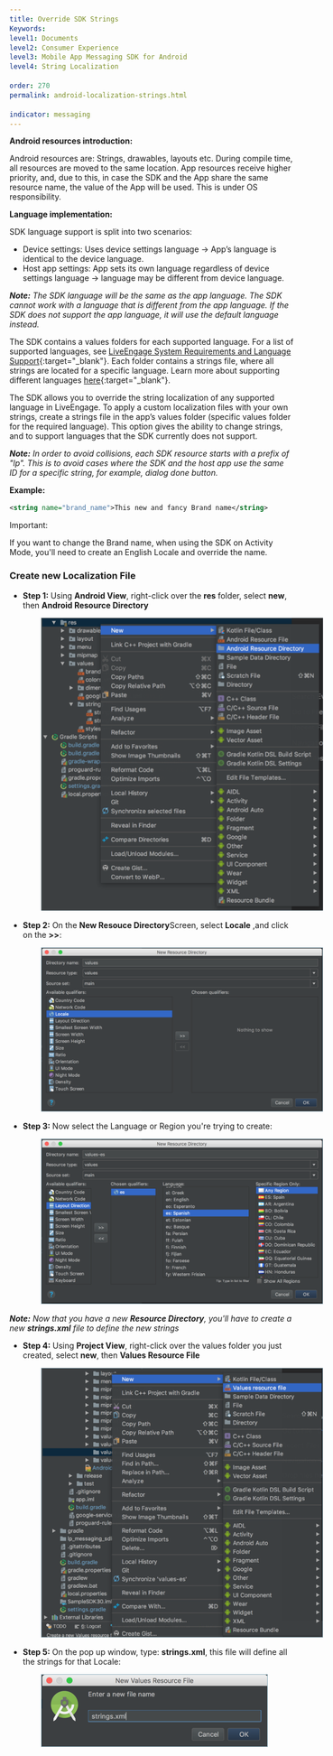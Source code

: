 ```yaml
---
title: Override SDK Strings
Keywords:
level1: Documents
level2: Consumer Experience
level3: Mobile App Messaging SDK for Android
level4: String Localization

order: 270
permalink: android-localization-strings.html

indicator: messaging
---
```


**Android resources introduction:**

Android resources are: Strings, drawables, layouts etc. During compile time, all resources are moved to the same location. App resources receive higher priority, and, due to this, in case the SDK and the App share the same resource name, the value of the App will be used. This is under OS responsibility.

**Language implementation:**

SDK language support is split into two scenarios:

- Device settings: Uses device settings language → App’s language is identical to the device language.
- Host app settings: App sets its own language regardless of device settings language → language may be different from device language.

_**Note:** The SDK language will be the same as the app language. The SDK cannot work with a language that is different from the app language. If the SDK does not support the app language, it will use the default language instead._

The SDK contains a values folders for each supported language. For a list of supported languages, see [LiveEngage System Requirements and Language Support](https://ce-sr.s3.amazonaws.com/CA/Admin/Sys%20req/System%20requirements.pdf){:target="_blank"}. Each folder contains a strings file, where all strings are located for a specific language. Learn more about supporting different languages [here](https://developer.android.com/training/basics/supporting-devices/languages.html){:target="_blank"}.

The SDK allows you to override the string localization of any supported language in LiveEngage. To apply a custom localization files with your own strings, create a strings file in the app’s values folder (specific values folder for the required language). This option gives the ability to change strings, and to support languages that the SDK currently does not support.

_**Note:** In order to avoid collisions, each SDK resource starts with a prefix of "lp". This is to avoid cases where the SDK and the host app use the same ID for a specific string, for example, dialog done button._

**Example:**

```xml
<string name="brand_name">This new and fancy Brand name</string>
```

<div markdown="1" class="important">
Important:


If you want to change the Brand name, when using the SDK on Activity Mode, you'll need to create an English Locale and override the name.
</div>

### Create new Localization File

* **Step 1:** Using **Android View**, right-click over the **res** folder, select **new**, then **Android Resource Directory**

<img src="img/android_string_locale_step1.png" alt="Branding the SDK" style="max-width:500px;max-height:700px;margin-left:4em;">

* **Step 2:** On the **New Resouce Directory**Screen, select **Locale** ,and click on the **>>**:

<img src="img/android_string_locale_step2.png" alt="Branding the SDK" style="max-width:500px;max-height:700px;margin-left:4em;">

* **Step 3:** Now select the Language or Region you're trying to create:

<img src="img/android_string_locale_step3.png" alt="Branding the SDK" style="max-width:500px;max-height:700px;margin-left:4em;">

_**Note:** Now that you have a new **Resource Directory**, you'll have to create a new **strings.xml** file to define the new strings_

* **Step 4:** Using **Project View**, right-click over the values folder you just created, select **new**, then **Values Resource File**

<img src="img/android_string_locale_step5.png" alt="Branding the SDK" style="max-width:500px;max-height:700px;margin-left:4em;">

* **Step 5:** On the pop up window, type: **strings.xml**, this file will define all the strings for that Locale:

<img src="img/android_string_locale_step6.png" alt="Branding the SDK" style="max-width:500px;max-height:700px;margin-left:4em;">
